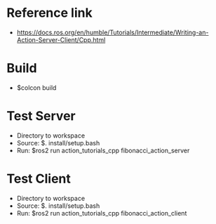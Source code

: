 # Reference link
- https://docs.ros.org/en/humble/Tutorials/Intermediate/Writing-an-Action-Server-Client/Cpp.html

# Build
- $colcon build

# Test Server
- Directory to workspace
- Source: $. install/setup.bash
- Run: $ros2 run action_tutorials_cpp fibonacci_action_server

# Test Client
- Directory to workspace
- Source: $. install/setup.bash
- Run: $ros2 run action_tutorials_cpp fibonacci_action_client
